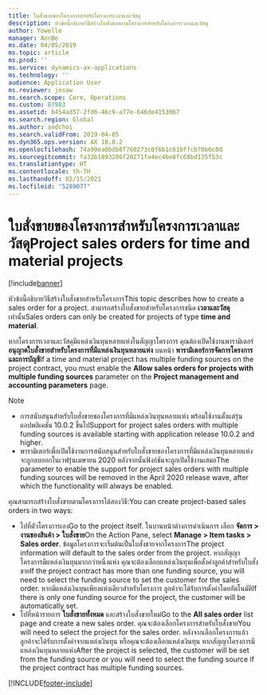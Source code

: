 ```yaml
---
title: ใบสั่งขายของโครงการสำหรับโครงการเวลาและวัสดุ
description: หัวข้อนี้อธิบายวิธีสร้างใบสั่งขายตามโครงการสำหรับโครงการเวลาและวัสดุ
author: Yowelle
manager: AnnBe
ms.date: 04/05/2019
ms.topic: article
ms.prod: ''
ms.service: dynamics-ax-applications
ms.technology: ''
audience: Application User
ms.reviewer: josaw
ms.search.scope: Core, Operations
ms.custom: 87983
ms.assetid: b454ad57-2fd6-46c9-a77e-646de4153067
ms.search.region: Global
ms.author: andchoi
ms.search.validFrom: 2019-04-05
ms.dyn365.ops.version: AX 10.0.2
ms.openlocfilehash: 74a90ea0bdb8f760273c0f6b1c61bffcb70b6c8d
ms.sourcegitcommit: fa32b1893286f20271fa4ec4be8fc68bd135f53c
ms.translationtype: HT
ms.contentlocale: th-TH
ms.lasthandoff: 02/15/2021
ms.locfileid: "5289077"
---
```

# <a name="project-sales-orders-for-time-and-material-projects"></a><span data-ttu-id="05a35-103">ใบสั่งขายของโครงการสำหรับโครงการเวลาและวัสดุ</span><span class="sxs-lookup"><span data-stu-id="05a35-103">Project sales orders for time and material projects</span></span>

[!include[banner](../includes/banner.md)]

<span data-ttu-id="05a35-104">หัวข้อนี้อธิบายวิธีสร้างใบสั่งขายสำหรับโครงการ</span><span class="sxs-lookup"><span data-stu-id="05a35-104">This topic describes how to create a sales order for a project.</span></span> <span data-ttu-id="05a35-105">สามารถสร้างใบสั่งขายสำหรับโครงการชนิด **เวลาและวัสดุ** เท่านั้น</span><span class="sxs-lookup"><span data-stu-id="05a35-105">Sales orders can only be created for projects of type **time and material**.</span></span>

<span data-ttu-id="05a35-106">หากโครงการเวลาและวัสดุมีแหล่งเงินทุนหลายแห่งในสัญญาโครงการ คุณต้องเปิดใช้งานพารามิเตอร์ **อนุญาตใบสั่งขายสำหรับโครงการที่มีแหล่งเงินทุนหลายแห่ง** บนหน้า **พารามิเตอร์การจัดการโครงการและการบัญชี**</span><span class="sxs-lookup"><span data-stu-id="05a35-106">If a time and material project has multiple funding sources on the project contract, you must enable the **Allow sales orders for projects with multiple funding sources** parameter on the **Project management and accounting parameters** page.</span></span> 

> [!NOTE]
> - <span data-ttu-id="05a35-107">การสนับสนุนสำหรับใบสั่งขายของโครงการที่มีแหล่งเงินทุนหลายแห่ง พร้อมใช้งานตั้งแต่รุ่นแอปพลิเคชัน 10.0.2 ขึ้นไป</span><span class="sxs-lookup"><span data-stu-id="05a35-107">Support for project sales orders with multiple funding sources is available starting with application release 10.0.2 and higher.</span></span>
> - <span data-ttu-id="05a35-108">พารามิเตอร์เพื่อเปิดใช้งานการสนับสนุนสำหรับใบสั่งขายของโครงการที่มีแหล่งเงินทุนหลายแห่ง จะถูกลบออกในเวฟรุ่นเมษายน 2020 หลังจากนั้นฟังก์ชันจะถูกเปิดใช้งานเสมอ</span><span class="sxs-lookup"><span data-stu-id="05a35-108">The parameter to enable the support for project sales orders with multiple funding sources will be removed in the April 2020 release wave, after which the functionality will always be enabled.</span></span>

<span data-ttu-id="05a35-109">คุณสามารถสร้างใบสั่งขายตามโครงการได้สองวิธี:</span><span class="sxs-lookup"><span data-stu-id="05a35-109">You can create project-based sales orders in two ways:</span></span>

- <span data-ttu-id="05a35-110">ไปที่ตัวโครงการเอง</span><span class="sxs-lookup"><span data-stu-id="05a35-110">Go to the project itself.</span></span> <span data-ttu-id="05a35-111">ในบานหน้าต่างการดำเนินการ เลือก **จัดการ > งานของสินค้า > ใบสั่งขาย**</span><span class="sxs-lookup"><span data-stu-id="05a35-111">On the Action Pane, select **Manage > Item tasks > Sales order**.</span></span> <span data-ttu-id="05a35-112">ข้อมูลโครงการจะเริ่มต้นเป็นใบสั่งขายจากโครงการ</span><span class="sxs-lookup"><span data-stu-id="05a35-112">The project information will default to the sales order from the project.</span></span> <span data-ttu-id="05a35-113">หากสัญญาโครงการมีแหล่งเงินทุนมากกว่าหนึ่งแห่ง คุณจะต้องเลือกแหล่งเงินทุนเพื่อตั้งค่าลูกค้าสำหรับใบสั่งขาย</span><span class="sxs-lookup"><span data-stu-id="05a35-113">If the project contract has more than one funding source, you will need to select the funding source to set the customer for the sales order.</span></span> <span data-ttu-id="05a35-114">หากมีแหล่งเงินทุนเพียงแห่งเดียวสำหรับโครงการ ลูกค้าจะได้รับการตั้งค่าโดยอัตโนมัติ</span><span class="sxs-lookup"><span data-stu-id="05a35-114">If there is only one funding source for the project, the customer will be automatically set.</span></span>
- <span data-ttu-id="05a35-115">ไปที่หน้ารายการ **ใบสั่งขายทั้งหมด** และสร้างใบสั่งขายใหม่</span><span class="sxs-lookup"><span data-stu-id="05a35-115">Go to the **All sales order** list page and create a new sales order.</span></span> <span data-ttu-id="05a35-116">คุณจะต้องเลือกโครงการสำหรับใบสั่งขาย</span><span class="sxs-lookup"><span data-stu-id="05a35-116">You will need to select the project for the sales order.</span></span> <span data-ttu-id="05a35-117">หลังจากเลือกโครงการแล้ว ลูกค้าจะได้รับการตั้งค่าจากแหล่งเงินทุน หรือคุณจะต้องเลือกแหล่งเงินทุน หากสัญญาโครงการมีแหล่งเงินทุนหลายแห่ง</span><span class="sxs-lookup"><span data-stu-id="05a35-117">After the project is selected, the customer will be set from the funding source or you will need to select the funding source if the project contract has multiple funding sources.</span></span>



[!INCLUDE[footer-include](../includes/footer-banner.md)]